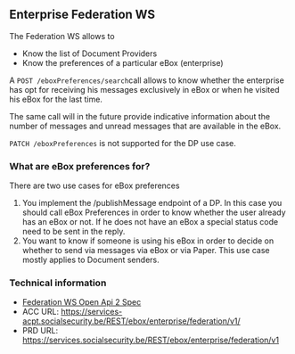 ## Enterprise Federation WS

The Federation WS allows to 
- Know the list of Document Providers
- Know the preferences of a particular eBox (enterprise)

A ``POST /eboxPreferences/search``call allows to know whether the enterprise has opt for receiving his messages exclusively in eBox or when he visited his eBox for the last time. 

The same call will in the future provide indicative information about the number of messages and unread messages that are available in the eBox.

``PATCH /eboxPreferences`` is not supported for the DP use case.

### What are eBox preferences for?

There are two use cases for eBox preferences

1) You implement the /publishMessage endpoint of a DP. In this case you should call eBox Preferences in order to know whether the user already has an eBox or not. If he does not have an eBox a special status code need to be sent in the reply.
2) You want to know if someone is using his eBox in order to decide on whether to send via messages via eBox or via Paper. This use case mostly applies to Document senders.


### Technical information

- [Federation WS Open Api 2 Spec](../openapi/ebox-federation-1.3.yaml)
- ACC URL: https://services-acpt.socialsecurity.be/REST/ebox/enterprise/federation/v1/  
- PRD URL:  https://services.socialsecurity.be/REST/ebox/enterprise/federation/v1